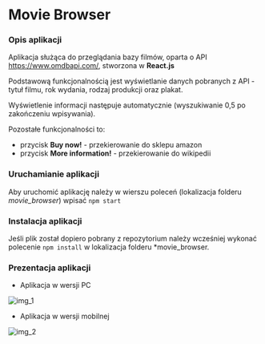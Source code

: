 # Movie Browser

### Opis aplikacji

Aplikacja służąca do przeglądania bazy filmów, oparta o API https://www.omdbapi.com/, stworzona w **React.js**

Podstawową funkcjonalnością jest wyświetlanie danych pobranych z API - tytuł filmu, rok wydania, rodzaj produkcji oraz plakat.

Wyświetlenie informacji następuje automatycznie (wyszukiwanie 0,5 po zakończeniu wpisywania).

Pozostałe funkcjonalności to:
* przycisk **Buy now!** - przekierowanie do sklepu amazon
* przycisk **More information!** - przekierowanie do wikipedii

### Uruchamianie aplikacji

Aby uruchomić aplikację należy w wierszu poleceń (lokalizacja folderu *movie_browser*) wpisać ```npm start```

### Instalacja aplikacji

Jeśli plik został dopiero pobrany z repozytorium należy wcześniej wykonać polecenie
```npm install```
w lokalizacja folderu *movie_browser.

### Prezentacja aplikacji

* Aplikacja w wersji PC

![img_1](Images/scr_1.png)

* Aplikacja w wersji mobilnej

![img_2](Images/scr_2.png)